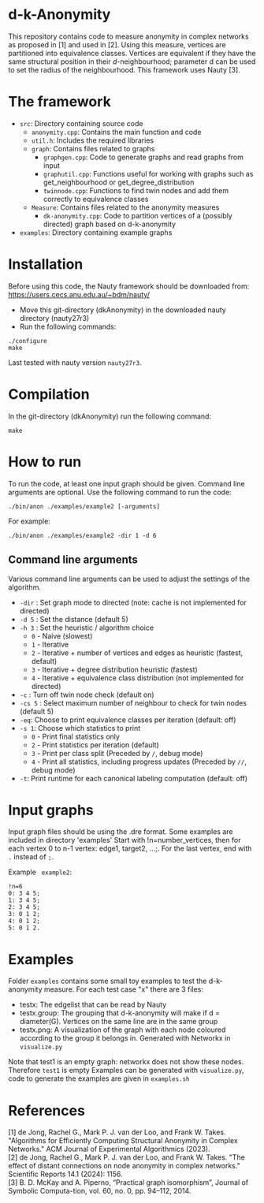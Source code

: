 # d-k-Anonymity
This repository contains code to measure anonymity in complex networks as proposed in [1] and used in [2].
Using this measure, vertices are partitioned into equivalence classes.
Vertices are equivalent if they have the same structural position in their $d$-neighbourhood; parameter d can be used to set the radius of the neighbourhood. This framework uses Nauty [3].

# The framework
* `src`: Directory containing source code
  * `anonymity.cpp`: Contains the main function and code
  * `util.h`: Includes the required libraries
  * `graph`: Contains files related to graphs
      * `graphgen.cpp`: Code to generate graphs and read graphs from input
      * `graphutil.cpp`: Functions useful for working with graphs such as get_neighbourhood or get_degree_distribution
      * `twinnode.cpp`: Functions to find twin nodes and add them correctly to equivalence classes
  * `Measure`: Contains files related to the anonymity measures
      * `dk-anonymity.cpp`: Code to partition vertices of a (possibly directed) graph based on d-k-anonymity
* `examples`: Directory containing example graphs

# Installation
Before using this code, the Nauty framework should be downloaded from: https://users.cecs.anu.edu.au/~bdm/nauty/
* Move this git-directory (dkAnonymity) in the downloaded nauty directory (nauty27r3)
* Run the following commands:
```
./configure
make
```
Last tested with nauty version `nauty27r3`.

# Compilation
In the git-directory (dkAnonymity) run the following command:
```
make 
```

# How to run
To run the code, at least one input graph should be given. Command line arguments are optional.
Use the following command to run the code:
```
./bin/anon ./examples/example2 [-arguments]
```
For example:
```
./bin/anon ./examples/example2 -dir 1 -d 6
```

## Command line arguments
Various command line arguments can be used to adjust the settings of the algorithm.

* `-dir` : Set graph mode to directed (note: cache is not implemented for directed)
* `-d 5` : Set the distance (default 5)
* `-h 3` : Set the heuristic / algorithm choice
    * `0` - Naive (slowest)
    * `1` - Iterative
    * `2` - Iterative + number of vertices and edges as heuristic (fastest, default)
    * `3` - Iterative + degree distribution heuristic (fastest)
    * `4` - Iterative + equivalence class distribution (not implemented for directed) 
* `-c` : Turn off twin node check (default on)
* `-cs 5` : Select maximum number of neighbour to check for twin nodes (default 5)
* `-eq`: Choose to print equivalence classes per iteration (default: off)
* `-s 1`: Choose which statistics to print
    * `0` - Print final statistics only
    * `2` - Print statistics per iteration (default)
    * `3` - Print per class split (Preceded by `/`, debug mode)
    * `4` - Print all statistics, including progress updates (Preceded by `//`, debug mode)
* `-t`: Print runtime for each canonical labeling computation (default: off)

# Input graphs

Input graph files should be using the .dre format. Some examples are included in directory 'examples'
Start with !n=number_vertices, then for each vertex 0 to n-1 vertex: edge1, target2, ...;. For the last vertex, end with `.` instead of `;`.

Example ` example2`:

```
!n=6
0: 3 4 5;
1: 3 4 5;
2: 3 4 5;
3: 0 1 2;
4: 0 1 2;
5: 0 1 2.
```
# Examples
Folder `examples` contains some small toy examples to test the d-k-anonymity measure. For each test case "x" there are 3 files:
* testx: The edgelist that can be read by Nauty
* testx.group: The grouping that d-k-anonymity will make if d = diameter(G). Vertices on the same line are in the same group
* testx.png: A visualization of the graph with each node coloured according to the group it belongs in. Generated with Networkx in `visualize.py`

Note that test1 is an empty graph: networkx does not show these nodes. Therefore `test1` is empty
Examples can be generated with `visualize.py`, code to generate the examples are given in `examples.sh`

# References
[1] de Jong, Rachel G., Mark P. J. van der Loo, and Frank W. Takes. "Algorithms for Efficiently Computing Structural Anonymity in Complex Networks." ACM Journal of Experimental Algorithmics (2023). \
[2] de Jong, Rachel G., Mark P. J. van der Loo, and Frank W. Takes. "The effect of distant connections on node anonymity in complex networks." Scientific Reports 14.1 (2024): 1156.
 \
[3] B. D. McKay and A. Piperno, “Practical graph isomorphism”, Journal of Symbolic Computa-tion, vol. 60, no. 0, pp. 94–112, 2014.  <br />
